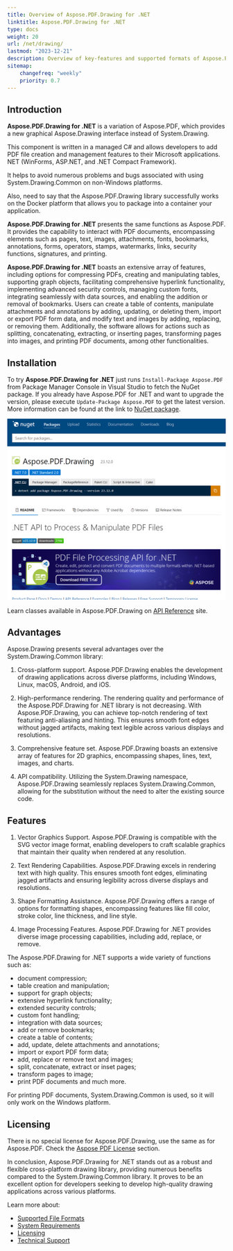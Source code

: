 ```yaml
---
title: Overview of Aspose.PDF.Drawing for .NET
linktitle: Aspose.PDF.Drawing for .NET
type: docs
weight: 20
url: /net/drawing/
lastmod: "2023-12-21"
description: Overview of key-features and supported formats of Aspose.PDF.Drawing for .NET library.
sitemap:
    changefreq: "weekly"
    priority: 0.7
---
```


## Introduction

**Aspose.PDF.Drawing for .NET** is a variation of Aspose.PDF, which provides a new graphical Aspose.Drawing interface instead of System.Drawing. 

This component is written in a managed C# and allows developers to add PDF file creation and management features to their Microsoft applications. NET (WinForms, ASP.NET, and .NET Compact Framework).

It helps to avoid numerous problems and bugs associated with using System.Drawing.Common on non-Windows platforms.

Also, need to say that the Aspose.PDF.Drawing library successfully works on the Docker platform that allows you to package into a container your application. 

**Aspose.PDF.Drawing for .NET** presents the same functions as Aspose.PDF. It provides the capability to interact with PDF documents, encompassing elements such as pages, text, images, attachments, fonts, bookmarks, annotations, forms, operators, stamps, watermarks, links, security functions, signatures, and printing.

**Aspose.PDF.Drawing for .NET** boasts an extensive array of features, including options for compressing PDFs, creating and manipulating tables, supporting graph objects, facilitating comprehensive hyperlink functionality, implementing advanced security controls, managing custom fonts, integrating seamlessly with data sources, and enabling the addition or removal of bookmarks. Users can create a table of contents, manipulate attachments and annotations by adding, updating, or deleting them, import or export PDF form data, and modify text and images by adding, replacing, or removing them. Additionally, the software allows for actions such as splitting, concatenating, extracting, or inserting pages, transforming pages into images, and printing PDF documents, among other functionalities. 

## Installation

To try **Aspose.PDF.Drawing for .NET** just runs `Install-Package Aspose.PDF` from Package Manager Console in Visual Studio to fetch the NuGet package. If you already have Aspose.PDF for .NET and want to upgrade the version, please execute `Update-Package Aspose.PDF` to get the latest version. More information can be found at the link to [NuGet package](https://www.nuget.org/packages/Aspose.PDF.Drawing/).

![Aspose.PDF.Drawing for .NET](nuget.png)

Learn classes available in Aspose.PDF.Drawing on [API Reference](https://reference.aspose.com/pdf/net/aspose.pdf.drawing/) site.

## Advantages

Aspose.Drawing presents several advantages over the System.Drawing.Common library:

1. Cross-platform support. Aspose.PDF.Drawing enables the development of drawing applications across diverse platforms, including Windows, Linux, macOS, Android, and iOS.

1. High-performance rendering. The rendering quality and performance of the Aspose.PDF.Drawing for .NET library is not decreasing. With Aspose.PDF.Drawing, you can achieve top-notch rendering of text featuring anti-aliasing and hinting. This ensures smooth font edges without jagged artifacts, making text legible across various displays and resolutions.

1. Comprehensive feature set. Aspose.PDF.Drawing boasts an extensive array of features for 2D graphics, encompassing shapes, lines, text, images, and charts.

1. API compatibility. Utilizing the System.Drawing namespace, Aspose.PDF.Drawing seamlessly replaces System.Drawing.Common, allowing for the substitution without the need to alter the existing source code.

## Features

1. Vector Graphics Support. Aspose.PDF.Drawing is compatible with the SVG vector image format, enabling developers to craft scalable graphics that maintain their quality when rendered at any resolution.

1. Text Rendering Capabilities. Aspose.PDF.Drawing excels in rendering text with high quality. This ensures smooth font edges, eliminating jagged artifacts and ensuring legibility across diverse displays and resolutions.

1. Shape Formatting Assistance. Aspose.PDF.Drawing offers a range of options for formatting shapes, encompassing features like fill color, stroke color, line thickness, and line style.

1. Image Processing Features. Aspose.PDF.Drawing for .NET provides diverse image processing capabilities, including add, replace, or remove.

The Aspose.PDF.Drawing for .NET supports a wide variety of functions such as:

- document compression;
- table creation and manipulation;
- support for graph objects;
- extensive hyperlink functionality;
- extended security controls;
- custom font handling;
- integration with data sources;
- add or remove bookmarks;
- create a table of contents;
- add, update, delete attachments and annotations;
- import or export PDF form data;
- add, replace or remove text and images;
- split, concatenate, extract or inset pages;
- transform pages to image;
- print PDF documents and much more.

For printing PDF documents, System.Drawing.Common is used, so it will only work on the Windows platform.

## Licensing

There is no special license for Aspose.PDF.Drawing, use the same as for Aspose.PDF. Check the [Aspose PDF License](/pdf/net/licensing/) section.

In conclusion, Aspose.PDF.Drawing for .NET stands out as a robust and flexible cross-platform drawing library, providing numerous benefits compared to the System.Drawing.Common library. It proves to be an excellent option for developers seeking to develop high-quality drawing applications across various platforms.

Learn more about:

- [Supported File Formats](/pdf/net/supported-file-formats/)
- [System Requirements](/pdf/net/system-requirements/)
- [Licensing](/pdf/net/licensing/)
- [Technical Support](/pdf/net/technical-support/)
